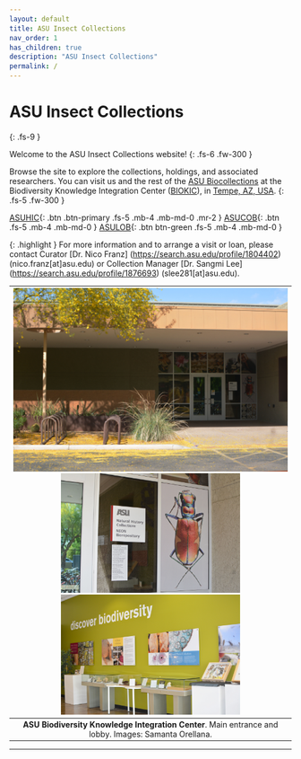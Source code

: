 ```yaml
---
layout: default
title: ASU Insect Collections
nav_order: 1
has_children: true
description: "ASU Insect Collections"
permalink: /
---
```


# ASU Insect Collections
{: .fs-9 }

Welcome to the ASU Insect Collections website! 
{: .fs-6 .fw-300 }

Browse the site to explore the collections, holdings, and associated researchers. You can visit us and the rest of the [ASU Biocollections](https://sols.asu.edu/research/natural-history-collections) at the Biodiversity Knowledge Integration Center ([BIOKIC](https://biokic.asu.edu/)), in [Tempe, AZ, USA](https://goo.gl/maps/kvXP94gUn1AVs7b58). 
{: .fs-5 .fw-300 }

[ASUHIC](https://asucollections.github.io/collections/#arizona-state-university-hasbrouck-insect-collection-asuhic){: .btn .btn-primary .fs-5 .mb-4 .mb-md-0 .mr-2 } [ASUCOB](https://asucollections.github.io/collections/#arizona-state-university-charles-w-obrien-collection-asucob){: .btn .fs-5 .mb-4 .mb-md-0 } 
[ASULOB](https://asucollections.github.io/collections/#arizona-state-university-lois-b-obrien-collection-asulob){: .btn btn-green .fs-5 .mb-4 .mb-md-0 } 

{: .highlight }
For more information and to arrange a visit or loan, please contact Curator [Dr. Nico Franz] (https://search.asu.edu/profile/1804402) (nico.franz[at]asu.edu) or Collection Manager [Dr. Sangmi Lee] (https://search.asu.edu/profile/1876693) (slee281[at]asu.edu).

| <img src="https://github.com/asucollections/asucollections.github.io/blob/main/static/BioKIC2022.jpg?raw=true" alt="BioKIC"> <img src="https://github.com/asucollections/asucollections.github.io/blob/main/static/BioKIC2022Entrance2022.jpg?raw=true" alt="BioKIC" width="320" height="213.4">  <img src="https://github.com/asucollections/asucollections.github.io/blob/main/static/BioKIC2022Lobby2022.jpg?raw=true" alt="BioKIC" width="320" height="213.4"> | 
|:--:| 
|**ASU Biodiversity Knowledge Integration Center**. Main entrance and lobby. Images: Samanta Orellana.|

---
